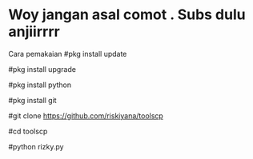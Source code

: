 # Woy jangan asal comot . Subs dulu anjiirrrr


Cara pemakaian
#pkg install update

#pkg install upgrade

#pkg install python

#pkg install git

#git clone https://github.com/riskiyana/toolscp

#cd toolscp

#python rizky.py
